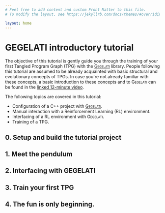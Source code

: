 ```yaml
---
# Feel free to add content and custom Front Matter to this file.
# To modify the layout, see https://jekyllrb.com/docs/themes/#overriding-theme-defaults

layout: home
---
```


# GEGELATI introductory tutorial

The objective of this tutorial is gently guide you through the training of your first Tangled Program Graph (TPG) with the [<span style="font-variant: small-caps;">Gegelati</span>](https://github.com/gegelati/gegelati) library. 
People following this tutorial are assumed to be already acquainted with basic structural and evolutionary concepts of TPGs. 
In case you're not already familiar with these concepts, a basic introduction to these concepts and to <span style="font-variant: small-caps;">Gegelati</span> can be found in the [linked 12-minute video](https://youtu.be/t0Ta5Vo5h7s).

The following topics are covered in this tutorial:
* Configuration of a C++ project with [<span style="font-variant: small-caps;">Gegelati</span>](https://github.com/gegelati/gegelati).
* Manual interaction with a Reinforcement Learning (RL) environment.
* Interfacing of a RL environment with <span style="font-variant: small-caps;">Gegelati</span>.
* Training of a TPG.

## 0. Setup and build the tutorial project

## 1. Meet the pendulum

## 2. Interfacing with GEGELATI

## 3. Train your first TPG

## 4. The fun is only beginning.